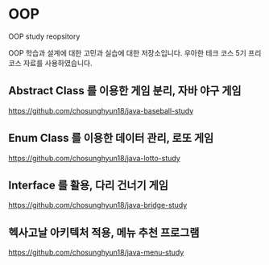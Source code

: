# OOP
OOP study reopsitory

OOP 학습과 설계에 대한 고민과 실습에 대한 저장소입니다.
우아한 테크 코스 5기 프리코스 자료를 사용하였습니다.

## Abstract Class 를 이용한 게임 분리, 자바 야구 게임 

https://github.com/chosunghyun18/java-baseball-study

## Enum Class 를 이용한 데이터 관리, 로또 게임 

https://github.com/chosunghyun18/java-lotto-study

## Interface 를 활용, 다리 건너기 게임

https://github.com/chosunghyun18/java-bridge-study

## 헥사고날 아키텍처 적용, 메뉴 추천 프로그램

https://github.com/chosunghyun18/java-menu-study





